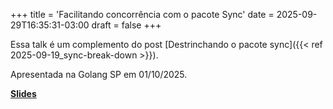 +++
title = 'Facilitando concorrência com o pacote Sync'
date = 2025-09-29T16:35:31-03:00
draft = false
+++

Essa talk é um complemento do post [Destrinchando o pacote sync]({{< ref 2025-09-19_sync-break-down >}}).

Apresentada na Golang SP em 01/10/2025.

**[Slides](/docs/easing_concurrency.pdf)**
